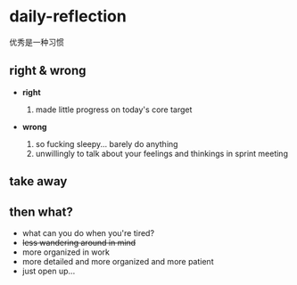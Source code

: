 # daily-reflection
优秀是一种习惯

## right & wrong
* **right**
  1. made little progress on today's core target
  
* **wrong**
  1. so fucking sleepy... barely do anything
  2. unwillingly to talk about your feelings and thinkings in sprint meeting
  
## take away


## then what?
* what can you do when you're tired?
* ~~less wandering around in mind~~
* more organized in work
* more detailed and more organized and more patient
* just open up...
